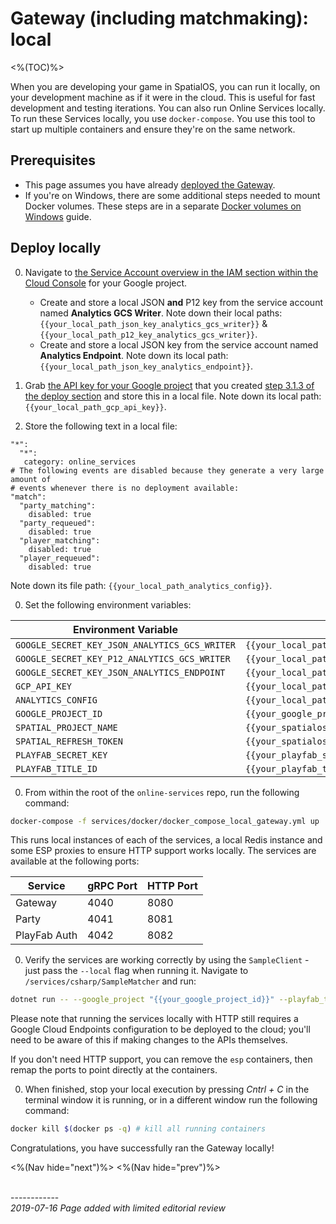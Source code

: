 # Gateway (including matchmaking): local
<%(TOC)%>

When you are developing your game in SpatialOS, you can run it locally, on your development machine as if it were in the cloud. This is useful for fast development and testing iterations. You can also run Online Services locally. To run these Services locally, you use `docker-compose`. You use this tool to start up multiple containers and ensure they're on the same network.

## Prerequisites

* This page assumes you have already [deployed the Gateway]({{urlRoot}}/content/services-packages/gateway/deploy).
* If you're on Windows, there are some additional steps needed to mount Docker volumes. These steps are in a separate [Docker volumes on Windows]({{urlRoot}}/content/workflows/docker-windows-volumes.md) guide.

## Deploy locally

0. Navigate to [the Service Account overview in the IAM section within the Cloud Console](https://console.cloud.google.com/iam-admin/serviceaccounts) for your Google project.
    - Create and store a local JSON **and** P12 key from the service account named **Analytics GCS Writer**. Note down their local paths: `{{your_local_path_json_key_analytics_gcs_writer}}` & `{{your_local_path_p12_key_analytics_gcs_writer}}`.
    - Create and store a local JSON key from the service account named **Analytics Endpoint**. Note down its local path: `{{your_local_path_json_key_analytics_endpoint}}`.

0. Grab [the API key for your Google project](https://console.cloud.google.com/apis/credentials) that you created [step 3.1.3 of the deploy section]({{urlRoot}}/content/services-packages/gateway/deploy#313---google-cloud-project-api-key) and store this in a local file. Note down its local path: `{{your_local_path_gcp_api_key}}`.

0. Store the following text in a local file:

```
"*":
  "*":
   category: online_services
# The following events are disabled because they generate a very large amount of
# events whenever there is no deployment available:
"match":
  "party_matching":
    disabled: true
  "party_requeued":
    disabled: true
  "player_matching":
    disabled: true
  "player_requeued":
    disabled: true
```

Note down its file path: `{{your_local_path_analytics_config}}`.

0. Set the following environment variables:

| Environment Variable                          | Value                                               |
|-----------------------------------------------|-----------------------------------------------------|
| `GOOGLE_SECRET_KEY_JSON_ANALYTICS_GCS_WRITER` | `{{your_local_path_json_key_analytics_gcs_writer}}` |
| `GOOGLE_SECRET_KEY_P12_ANALYTICS_GCS_WRITER`  | `{{your_local_path_p12_key_analytics_gcs_writer}}`  |
| `GOOGLE_SECRET_KEY_JSON_ANALYTICS_ENDPOINT`   | `{{your_local_path_json_key_analytics_endpoint}}`   |
| `GCP_API_KEY`                                 | `{{your_local_path_gcp_api_key}}`                   |
| `ANALYTICS_CONFIG`                            | `{{your_local_path_analytics_config}}`              |
| `GOOGLE_PROJECT_ID`                           | `{{your_google_project_id}}`                        |
| `SPATIAL_PROJECT_NAME`                        | `{{your_spatialos_project_name}}`                   |
| `SPATIAL_REFRESH_TOKEN`                       | `{{your_spatialos_refresh_token}}`                  |
| `PLAYFAB_SECRET_KEY`                          | `{{your_playfab_secret_key}}`                       |
| `PLAYFAB_TITLE_ID`                            | `{{your_playfab_title_id}}`                         |

0. From within the root of the `online-services` repo, run the following command:

```bash
docker-compose -f services/docker/docker_compose_local_gateway.yml up
```

This runs local instances of each of the services, a local Redis instance and some ESP proxies to ensure HTTP support works locally. The services are available at the following ports:

| Service      | gRPC Port | HTTP Port |
|--------------|-----------|-----------|
| Gateway      | 4040      | 8080      |
| Party        | 4041      | 8081      |
| PlayFab Auth | 4042      | 8082      |

0. Verify the services are working correctly by using the `SampleClient` - just pass the `--local` flag when running it. Navigate to `/services/csharp/SampleMatcher` and run:

```bash
dotnet run -- --google_project "{{your_google_project_id}}" --playfab_title_id "{{your_playfab_title_id}}" --local
```

Please note that running the services locally with HTTP still requires a Google Cloud Endpoints configuration to be deployed to the cloud; you'll need to be aware of this if making changes to the APIs themselves.

If you don't need HTTP support, you can remove the `esp` containers, then remap the ports to point directly at the containers.

0. When finished, stop your local execution by pressing _Cntrl + C_ in the terminal window it is running, or in a different window run the following command:

```sh
docker kill $(docker ps -q) # kill all running containers
```

Congratulations, you have successfully ran the Gateway locally!


<%(Nav hide="next")%>
<%(Nav hide="prev")%>

<br/>------------<br/>
_2019-07-16 Page added with limited editorial review_
